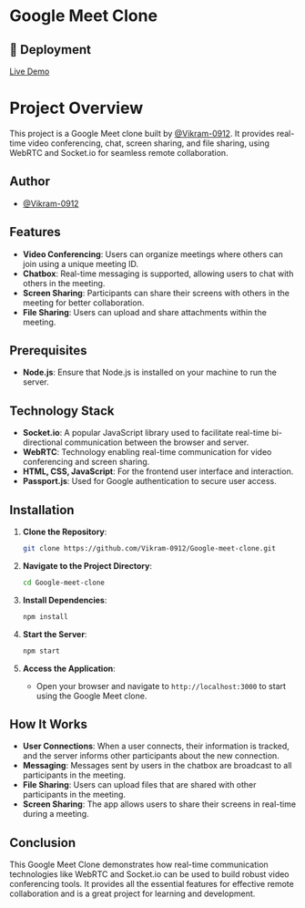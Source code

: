 

# Google Meet Clone

## 🚀 Deployment

[Live Demo](https://vikram-0912.github.io/Google-meet-clone/)

# Project Overview

This project is a Google Meet clone built by [@Vikram-0912](https://github.com/Vikram-0912). It provides real-time video conferencing, chat, screen sharing, and file sharing, using WebRTC and Socket.io for seamless remote collaboration.

## Author

- [@Vikram-0912](https://github.com/Vikram-0912)

## Features

- **Video Conferencing**: Users can organize meetings where others can join using a unique meeting ID.
- **Chatbox**: Real-time messaging is supported, allowing users to chat with others in the meeting.
- **Screen Sharing**: Participants can share their screens with others in the meeting for better collaboration.
- **File Sharing**: Users can upload and share attachments within the meeting.

## Prerequisites

- **Node.js**: Ensure that Node.js is installed on your machine to run the server.

## Technology Stack

- **Socket.io**: A popular JavaScript library used to facilitate real-time bi-directional communication between the browser and server.
- **WebRTC**: Technology enabling real-time communication for video conferencing and screen sharing.
- **HTML, CSS, JavaScript**: For the frontend user interface and interaction.
- **Passport.js**: Used for Google authentication to secure user access.

## Installation

1. **Clone the Repository**:
    ```bash
    git clone https://github.com/Vikram-0912/Google-meet-clone.git
    ```

2. **Navigate to the Project Directory**:
    ```bash
    cd Google-meet-clone
    ```

3. **Install Dependencies**:
    ```bash
    npm install
    ```

4. **Start the Server**:
    ```bash
    npm start
    ```

5. **Access the Application**:
    - Open your browser and navigate to `http://localhost:3000` to start using the Google Meet clone.

## How It Works

- **User Connections**: When a user connects, their information is tracked, and the server informs other participants about the new connection.
- **Messaging**: Messages sent by users in the chatbox are broadcast to all participants in the meeting.
- **File Sharing**: Users can upload files that are shared with other participants in the meeting.
- **Screen Sharing**: The app allows users to share their screens in real-time during a meeting.

## Conclusion

This Google Meet Clone demonstrates how real-time communication technologies like WebRTC and Socket.io can be used to build robust video conferencing tools. It provides all the essential features for effective remote collaboration and is a great project for learning and development.
